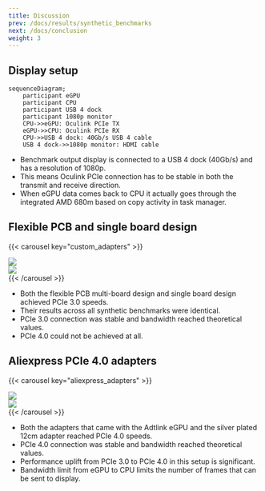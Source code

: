 ```yaml
---
title: Discussion
prev: /docs/results/synthetic_benchmarks
next: /docs/conclusion
weight: 3
---
```


## Display setup
```mermaid
sequenceDiagram;
    participant eGPU
    participant CPU
    participant USB 4 dock
    participant 1080p monitor
    CPU->>eGPU: Oculink PCIe TX
    eGPU->>CPU: Oculink PCIe RX
    CPU->>USB 4 dock: 40Gb/s USB 4 cable
    USB 4 dock->>1080p monitor: HDMI cable
```

- Benchmark output display is connected to a USB 4 dock (40Gb/s) and has a resolution of 1080p.
- This means Oculink PCIe connection has to be stable in both the transmit and receive direction.
- When eGPU data comes back to CPU it actually goes through the integrated AMD 680m based on copy activity in task manager.

## Flexible PCB and single board design
{{< carousel key="custom_adapters" >}}
<div class="carousel-item">
  <div class="responsive-image">
    <img src="{{< abs_url link=images/diagrams/kicad_single_board_render.png >}}" style="max-height: 200px">
  </div>
</div>
<div class="carousel-item">
  <div class="responsive-image">
    <img src="{{< abs_url link=images/diagrams/kicad_flex_connector_render.png >}}" style="max-height: 220px">
  </div>
</div>
{{< /carousel >}}

- Both the flexible PCB multi-board design and single board design achieved PCIe 3.0 speeds.
- Their results across all synthetic benchmarks were identical.
- PCIe 3.0 connection was stable and bandwidth reached theoretical values.
- PCIe 4.0 could not be achieved at all.

## Aliexpress PCIe 4.0 adapters
{{< carousel key="aliexpress_adapters" >}}
<div class="carousel-item">
  <div class="responsive-image">
    <img src="{{< abs_url link=images/diagrams/adtlink_f4c_m2_to_oculink_adapter_photo.png >}}">
  </div>
</div>
<div class="carousel-item">
  <div class="responsive-image">
    <img src="{{< abs_url link=images/diagrams/aliexpress_m2_oculink_pcie4_extension.png >}}" style="max-height: 220px">
  </div>
</div>
{{< /carousel >}}

- Both the adapters that came with the Adtlink eGPU and the silver plated 12cm adapter reached PCIe 4.0 speeds.
- PCIe 4.0 connection was stable and bandwidth reached theoretical values.
- Performance uplift from PCIe 3.0 to PCIe 4.0 in this setup is significant.
- Bandwidth limit from eGPU to CPU limits the number of frames that can be sent to display.
